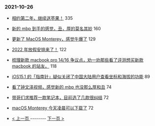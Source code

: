### 2021-10-26 
- [相约第二年，继续送苹果！](https://www.v2ex.com/t/810470) 335
- [新的 mbp 到手的感觉，丑，厚的莫名其妙](https://www.v2ex.com/t/810583) 160
- [更新了 MacOS Monterey，感觉牛爆了](https://www.v2ex.com/t/810529) 129
- [2022 年放假安排来了！](https://www.v2ex.com/t/810537) 122
- [梳理新款 macbook pro 14/16 争议点，劝一劝那些看了评测想买新款 macbook 的站友。](https://www.v2ex.com/t/810502) 118
- [iOS15.1 的「指南针」疑似关闭了中国大陆用户查看坐标和海拔的功能](https://www.v2ex.com/t/810587) 89
- [看了钟文泽视频，感觉新的 mbp 也没那么厚和丑](https://www.v2ex.com/t/810477) 74
- [带哥们求推荐一款笔记本，目前选了几款很纠结](https://www.v2ex.com/t/810519) 72
- [macOS Monterey 今天凌晨可以下载了](https://www.v2ex.com/t/810485) 72 

- [ < 上一页 ](https://github.com/able8/v2ex-hot-record/blob/master/2021-10-25.md) -------- [ 下一页 > ](https://github.com/able8/v2ex-hot-record/blob/master/2021-10-27.md)
